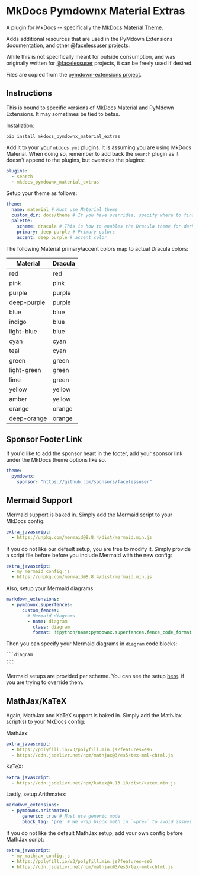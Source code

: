 # MkDocs Pymdownx Material Extras

A plugin for MkDocs -- specifically the [MkDocs Material Theme](https://github.com/squidfunk/mkdocs-material).

Adds additional resources that are used in the PyMdown Extensions documentation, and other
[@facelessuser](https://github.com/facelessuser) projects.

While this is not specifically meant for outside consumption, and was originally written for
[@facelessuser](https://github.com/facelessuser) projects, it can be freely used if desired.

Files are copied from the [pymdown-extensions project](https://github.com/facelessuser/pymdown-extensions/tree/master/docs/theme/assets/pymdownx-extras).

## Instructions

This is bound to specific versions of MkDocs Material and PyMdown Extensions. It may sometimes be tied to betas.

Installation:

```
pip install mkdocs_pymdownx_material_extras
```

Add it to your your `mkdocs.yml` plugins. It is assuming you are using MkDocs Material. When doing so, remember to add
back the `search` plugin as it doesn't append to the plugins, but overrides the plugins:

```yml
plugins:
  - search
  - mkdocs_pymdownx_material_extras
```

Setup your theme as follows:

```yml
theme:
  name: material # Must use Material theme
  custom_dir: docs/theme # If you have overrides, specify where to find them
  palette:
    scheme: dracula # This is how to enables the Dracula theme for dark. For light, it will use default Material with some tweaks.
    primary: deep purple # Primary colors
    accent: deep purple # accent color
```

The following Material primary/accent colors map to actual Dracula colors:

Material    | Dracula
----------- | -------
red         | red
pink        | pink
purple      | purple
deep-purple | purple
blue        | blue
indigo      | blue
light-blue  | blue
cyan        | cyan
teal        | cyan
green       | green
light-green | green
lime        | green
yellow      | yellow
amber       | yellow
orange      | orange
deep-orange | orange

## Sponsor Footer Link

If you'd like to add the sponsor heart in the footer, add your sponsor link under the MkDocs theme options like so.

```yml
theme:
  pymdownx:
    sponsor: "https://github.com/sponsors/facelessuser"
```

## Mermaid Support

Mermaid support is baked in. Simply add the Mermaid script to your MkDocs config:

```yml
extra_javascript:
  - https://unpkg.com/mermaid@8.8.4/dist/mermaid.min.js
```

If you do not like our default setup, you are free to modify it. Simply provide a script file before before you include
Mermaid with the new config:

```yml
extra_javascript:
  - my_mermaid_config.js
  - https://unpkg.com/mermaid@8.8.4/dist/mermaid.min.js
```
Also, setup your Mermaid diagrams:

```yml
markdown_extensions:
  - pymdownx.superfences:
      custom_fences:
        # Mermaid diagrams
        - name: diagram
          class: diagram
          format: !!python/name:pymdownx.superfences.fence_code_format
```

Then you can specify your Mermaid diagrams in `diagram` code blocks:

````
```diagram
...
```
````

Mermaid setups are provided per scheme. You can see the setup [here](https://github.com/facelessuser/pymdown-extensions/blob/main/docs/src/js/material-extra-3rdparty.js).
if you are trying to override them.

## MathJax/KaTeX

Again, MathJax and KaTeX support is baked in. Simply add the MathJax script(s) to your MkDocs config:

MathJax:

```yml
extra_javascript:
  - https://polyfill.io/v3/polyfill.min.js?features=es6
  - https://cdn.jsdelivr.net/npm/mathjax@3/es5/tex-mml-chtml.js
```

KaTeX:

```yml
extra_javascript:
  - https://cdn.jsdelivr.net/npm/katex@0.13.18/dist/katex.min.js
```

Lastly, setup Arithmatex:

```yml
markdown_extensions:
  - pymdownx.arithmatex:
      generic: true # Must use generic mode
      block_tag: 'pre' # We wrap block math in `<pre>` to avoid issues with MkDocs minify HTML plugin: https://github.com/byrnereese/mkdocs-minify-plugin
```

If you do not like the default MathJax setup, add your own config before MathJax script:

```yml
extra_javascript:
  - my_mathjax_config.js
  - https://polyfill.io/v3/polyfill.min.js?features=es6
  - https://cdn.jsdelivr.net/npm/mathjax@3/es5/tex-mml-chtml.js
```
